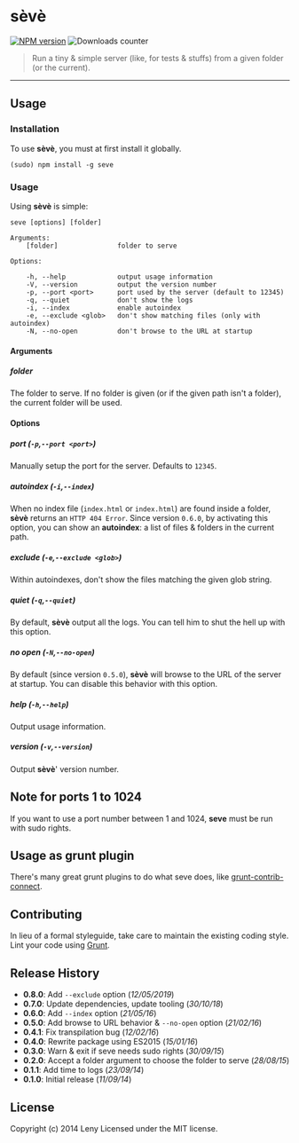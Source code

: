 # sèvè

[![NPM version](http://img.shields.io/npm/v/seve.svg)](https://www.npmjs.org/package/seve) ![Downloads counter](http://img.shields.io/npm/dm/seve.svg)

> Run a tiny & simple server (like, for tests & stuffs) from a given folder (or the current).

* * *

## Usage

### Installation

To use **sèvè**, you must at first install it globally.

    (sudo) npm install -g seve

### Usage

Using **sèvè** is simple:

    seve [options] [folder]

    Arguments:
        [folder]               folder to serve

    Options:

        -h, --help             output usage information
        -V, --version          output the version number
        -p, --port <port>      port used by the server (default to 12345)
        -q, --quiet            don't show the logs
        -i, --index            enable autoindex
        -e, --exclude <glob>   don't show matching files (only with autoindex)
        -N, --no-open          don't browse to the URL at startup

#### Arguments

##### folder

The folder to serve. If no folder is given (or if the given path isn't a folder), the current folder will be used.

#### Options

##### port (`-p`,`--port <port>`)

Manually setup the port for the server. Defaults to `12345`.

##### autoindex (`-i`,`--index`)

When no index file (`index.html` or `index.html`) are found inside a folder, **sèvè** returns an `HTTP 404 Error`. Since version `0.6.0`, by activating this option, you can show an **autoindex**: a list of files & folders in the current path.

##### exclude (`-e`,`--exclude <glob>`)

Within autoindexes, don't show the files matching the given glob string.

##### quiet (`-q`,`--quiet`)

By default, **sèvè** output all the logs. You can tell him to shut the hell up with this option.

##### no open (`-N`,`--no-open`)

By default (since version `0.5.0`), **sèvè** will browse to the URL of the server at startup. You can disable this behavior with this option.

##### help (`-h`,`--help`)

Output usage information.

##### version (`-v`,`--version`)

Output **sèvè**' version number.

## Note for ports 1 to 1024

If you want to use a port number between 1 and 1024, **seve** must be run with sudo rights.

## Usage as grunt plugin

There's many great grunt plugins to do what seve does, like [grunt-contrib-connect](https://github.com/gruntjs/grunt-contrib-connect).

## Contributing

In lieu of a formal styleguide, take care to maintain the existing coding style. Lint your code using [Grunt](http://gruntjs.com/).

## Release History

* **0.8.0**: Add `--exclude` option (*12/05/2019*)
* **0.7.0**: Update dependencies, update tooling (*30/10/18*)
* **0.6.0**: Add `--index` option (*21/05/16*)
* **0.5.0**: Add browse to URL behavior & `--no-open` option (*21/02/16*)
* **0.4.1**: Fix transpilation bug (*12/02/16*)
* **0.4.0**: Rewrite package using ES2015 (*15/01/16*)
* **0.3.0**: Warn & exit if seve needs sudo rights (*30/09/15*)
* **0.2.0**: Accept a folder argument to choose the folder to serve (*28/08/15*)
* **0.1.1**: Add time to logs (*23/09/14*)
* **0.1.0**: Initial release (*11/09/14*)

## License
Copyright (c) 2014 Leny
Licensed under the MIT license.
